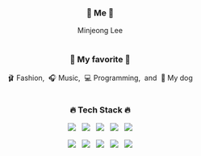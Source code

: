 <div align="center">
  <h3>🍑 Me 🍑</h3>
  <p>Minjeong Lee</p>

  #
  <h3>🤍 My favorite 🤍</h3>
  <p>🩰&nbsp;Fashion,&nbsp;&nbsp;🎧&nbsp;Music,&nbsp;&nbsp;💻&nbsp;Programming,&nbsp;&nbsp;and&nbsp;&nbsp;🐶&nbsp;My dog</p>

  #
  <h3>🔥 Tech Stack 🔥</h3>
  <p>
    <img src="https://img.shields.io/badge/JavaScript-F7DF1E?style=flat-square&logo=JavaScript&logoColor=black"/>&nbsp;&nbsp;
    <img src="https://img.shields.io/badge/TypeScript-3178C6?style=flat-square&logo=TypeScript&logoColor=white"/>&nbsp;&nbsp;
    <img src="https://img.shields.io/badge/React-61DAFB?style=flat-square&logo=React&logoColor=black"/>&nbsp;&nbsp;
    <img src="https://img.shields.io/badge/styled components-DB7093?style=flat-square&logo=styledcomponents&logoColor=white"/>&nbsp;&nbsp;
    <img src="https://img.shields.io/badge/jQuery-0769AD?style=flat-square&logo=jquery&logoColor=white"/>
  </p>
  <p>
    <img src="https://img.shields.io/badge/Git-181717?style=flat-square&logo=Git&logoColor=white"/>&nbsp;&nbsp;
    <img src="https://img.shields.io/badge/Notion-b4f5bd?style=flat-square&logo=Notion&logoColor=black"/>&nbsp;&nbsp;
    <img src="https://img.shields.io/badge/Figma-F24E1E?style=flat-square&logo=Figma&logoColor=white"/>&nbsp;&nbsp;
    <img src="https://img.shields.io/badge/Oracle-white?style=flat-square&logo=oracle&logoColor=F80000"/>&nbsp;&nbsp;
    <img src="https://img.shields.io/badge/MS SQL-CC2927?style=flat-square&logo=microsoftsqlserver&logoColor=white"/>
  </p>
</div>

<!--
![Anurag's GitHub stats](https://github-readme-stats.vercel.app/api?username=lxxmnmn&show_icons=true&theme=discord_old_blurple)
![Top Langs](https://github-readme-stats.vercel.app/api/top-langs/?username=lxxmnmn&layout=compact&theme=discord_old_blurple)
-->
